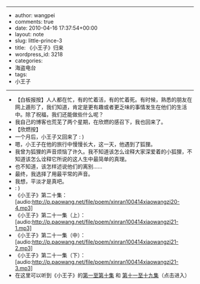 - --
- author: wangpei
- comments: true
- date: 2010-04-16 17:37:54+00:00
- layout: note
- slug: little-prince-3
- title: 《小王子》归来
- wordpress_id: 3218
- categories:
- 海盗电台
- tags:
- 小王子
- --
- 【白板报按】人人都在忙，有的忙着活，有的忙着死。有时候，熟悉的朋友在网上遁形了，我们知道，肯定是更有趣或者更乏味的事情发生在他们的生活中。除了祝福，我们还能做些什么呢？
- 我自己的博客也荒芜了两个星期，在欣燃的感召下，我也回来了。
- 【欣燃按】
- 一个月后，小王子又回来了 : )
- 嗯，小王子在他的旅行中慢慢长大，这一天，他遇到了狐狸。
- 我曾为狐狸的声音烦恼了许久。我不知道该怎么诠释大家深爱着的小狐狸，不知道该怎么诠释它所说的这人生中最简单的真理。
- 也不知道，该怎样述说他们的离别……
- 最终，我选择了用最平常的声音。
- 我想，平淡才是真吧。
- : )
- 《小王子》第二十集：[audio:http://p.paowang.net/file/poem/xinran100414xiaowangzi20-4.mp3]
- 《小王子》第二十一集（上）：[audio:http://p.paowang.net/file/poem/xinran100414xiaowangzi21-1.mp3]
- 《小王子》第二十一集（中）：[audio:http://p.paowang.net/file/poem/xinran100414xiaowangzi21-2.mp3]
- 《小王子》第二十一集（下）：[audio:http://p.paowang.net/file/poem/xinran100414xiaowangzi21-3.mp3]
- 在这里可以听到《小王子》的[第一至第十集](http://poet.blog.paowang.net/2010/01/31/%e5%b0%8f%e5%96%87%e5%8f%ad%e5%b9%bf%e6%92%ad%ef%bc%9a%e3%80%8a%e5%b0%8f%e7%8e%8b%e5%ad%90%e3%80%8b9-10/) 和 [第十一至十九集](http://poet.blog.paowang.net/2010/03/05/%e5%b0%8f%e5%96%87%e5%8f%ad%e5%b9%bf%e6%92%ad%ef%bc%9a%e3%80%8a%e5%b0%8f%e7%8e%8b%e5%ad%90%e3%80%8b17-19%e9%9b%86/)（点击进入）
